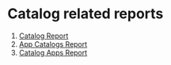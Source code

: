 # Catalog related reports

1.  [Catalog Report](/cr/SPS02/main)
2.  [App Catalogs Report](/ac/FPS01/main)
3.  [Catalog Apps Report](/ca/FPS01/main)
